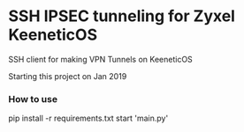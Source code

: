# SSH IPSEC tunneling for Zyxel KeeneticOS
SSH client for making VPN Tunnels on KeeneticOS

Starting this project on Jan 2019

### How to use
pip install -r requirements.txt
start 'main.py'
